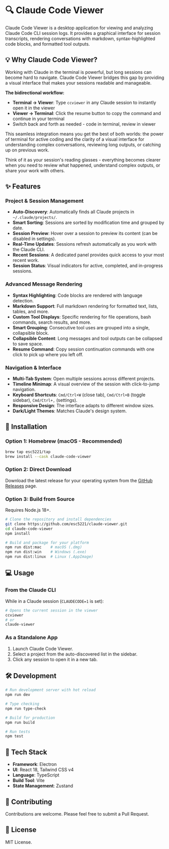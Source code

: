 # 🔍 Claude Code Viewer

Claude Code Viewer is a desktop application for viewing and analyzing Claude Code CLI session logs. It provides a graphical interface for session transcripts, rendering conversations with markdown, syntax-highlighted code blocks, and formatted tool outputs.

## 💡 Why Claude Code Viewer?

Working with Claude in the terminal is powerful, but long sessions can become hard to navigate. Claude Code Viewer bridges this gap by providing a visual interface that makes your sessions readable and manageable.

**The bidirectional workflow:**
- **Terminal → Viewer**: Type `ccviewer` in any Claude session to instantly open it in the viewer
- **Viewer → Terminal**: Click the resume button to copy the command and continue in your terminal
- Switch back and forth as needed - code in terminal, review in viewer

This seamless integration means you get the best of both worlds: the power of terminal for active coding and the clarity of a visual interface for understanding complex conversations, reviewing long outputs, or catching up on previous work.

Think of it as your session's reading glasses - everything becomes clearer when you need to review what happened, understand complex outputs, or share your work with others.

## ✨ Features

### Project & Session Management
- **Auto-Discovery**: Automatically finds all Claude projects in `~/.claude/projects/`.
- **Smart Sorting**: Sessions are sorted by modification time and grouped by date.
- **Session Preview**: Hover over a session to preview its content (can be disabled in settings).
- **Real-Time Updates**: Sessions refresh automatically as you work with the Claude CLI.
- **Recent Sessions**: A dedicated panel provides quick access to your most recent work.
- **Session Status**: Visual indicators for active, completed, and in-progress sessions.

### Advanced Message Rendering
- **Syntax Highlighting**: Code blocks are rendered with language detection.
- **Markdown Support**: Full markdown rendering for formatted text, lists, tables, and more.
- **Custom Tool Displays**: Specific rendering for file operations, bash commands, search results, and more.
- **Smart Grouping**: Consecutive tool uses are grouped into a single, collapsible block.
- **Collapsible Content**: Long messages and tool outputs can be collapsed to save space.
- **Resume Command**: Copy session continuation commands with one click to pick up where you left off.

### Navigation & Interface
- **Multi-Tab System**: Open multiple sessions across different projects.
- **Timeline Minimap**: A visual overview of the session with click-to-jump navigation.
- **Keyboard Shortcuts**: `Cmd/Ctrl+W` (close tab), `Cmd/Ctrl+B` (toggle sidebar), `Cmd/Ctrl+,` (settings).
- **Responsive Design**: The interface adapts to different window sizes.
- **Dark/Light Themes**: Matches Claude's design system.

## 🚀 Installation

### Option 1: Homebrew (macOS - Recommended)
```bash
brew tap esc5221/tap
brew install --cask claude-code-viewer
```

### Option 2: Direct Download
Download the latest release for your operating system from the [GitHub Releases](https://github.com/esc5221/claude-viewer/releases) page.

### Option 3: Build from Source
Requires Node.js 18+.

```bash
# Clone the repository and install dependencies
git clone https://github.com/esc5221/claude-viewer.git
cd claude-code-viewer
npm install

# Build and package for your platform
npm run dist:mac    # macOS (.dmg)
npm run dist:win    # Windows (.exe)
npm run dist:linux  # Linux (.AppImage)
```

## 💻 Usage

### From the Claude CLI
While in a Claude session (`CLAUDECODE=1` is set):
```bash
# Opens the current session in the viewer
ccviewer
# or
claude-viewer
```

### As a Standalone App
1.  Launch Claude Code Viewer.
2.  Select a project from the auto-discovered list in the sidebar.
3.  Click any session to open it in a new tab.

## 🛠️ Development

```bash
# Run development server with hot reload
npm run dev

# Type checking
npm run type-check

# Build for production
npm run build

# Run tests
npm test
```

## 🔧 Tech Stack

- **Framework**: Electron
- **UI**: React 18, Tailwind CSS v4
- **Language**: TypeScript
- **Build Tool**: Vite
- **State Management**: Zustand

## 🤝 Contributing

Contributions are welcome. Please feel free to submit a Pull Request.

## 📄 License

MIT License.